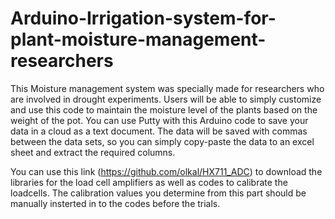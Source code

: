 # Arduino-Irrigation-system-for-plant-moisture-management-researchers
This Moisture management system was specially made for researchers who are involved in drought experiments.  Users will be able to simply customize and use this code to maintain the moisture level of the plants based on the weight of the pot. You can use Putty with this Arduino code to save your data in a cloud as a text document. The data will be saved with commas between the data sets, so you can simply copy-paste the data to an excel sheet and extract the required columns.

You can use this link (https://github.com/olkal/HX711_ADC) to download the libraries for the load cell amplifiers as well as codes to calibrate the loadcells. The calibration values you determine from this part should be manually insterted in to the codes before the trials. 
